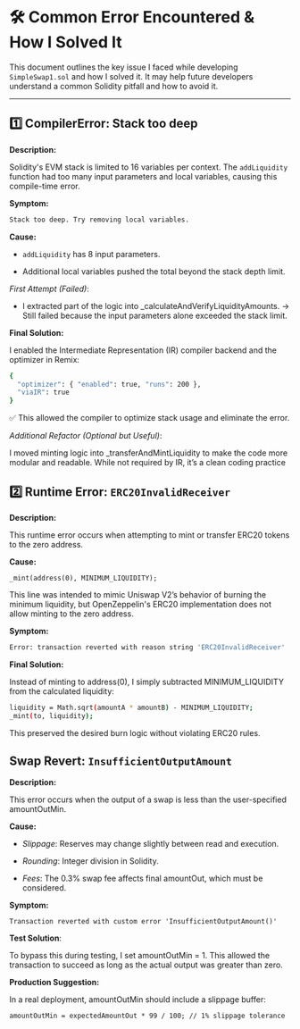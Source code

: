 # 🛠️ Common Error Encountered & How I Solved It

This document outlines the key issue I faced while developing `SimpleSwap1.sol` and how I solved it. It may help future developers understand a common Solidity pitfall and how to avoid it.

---

## 1️⃣ CompilerError: Stack too deep

**Description:**  

Solidity's EVM stack is limited to 16 variables per context. The `addLiquidity` function had too many input parameters and local variables, causing this compile-time error.

**Symptom:**  

```bash
Stack too deep. Try removing local variables.
```

**Cause:** 

- `addLiquidity` has 8 input parameters.

- Additional local variables pushed the total beyond the stack depth limit.

*First Attempt (Failed)*:

- I extracted part of the logic into _calculateAndVerifyLiquidityAmounts. → Still failed because the input parameters alone exceeded the stack limit.

**Final Solution:**

I enabled the Intermediate Representation (IR) compiler backend and the optimizer in Remix:

```bash
{
  "optimizer": { "enabled": true, "runs": 200 },
  "viaIR": true
}
```

✅ This allowed the compiler to optimize stack usage and eliminate the error.

*Additional Refactor (Optional but Useful)*:

I moved minting logic into _transferAndMintLiquidity to make the code more modular and readable. While not required by IR, it’s a clean coding practice

## 2️⃣ Runtime Error: `ERC20InvalidReceiver`

**Description:**  

This runtime error occurs when attempting to mint or transfer ERC20 tokens to the zero address.

**Cause:** 

`_mint(address(0), MINIMUM_LIQUIDITY);`

This line was intended to mimic Uniswap V2’s behavior of burning the minimum liquidity, but OpenZeppelin's ERC20 implementation does not allow minting to the zero address.

**Symptom:**  

```bash
Error: transaction reverted with reason string 'ERC20InvalidReceiver'
```

**Final Solution:**

Instead of minting to address(0), I simply subtracted MINIMUM_LIQUIDITY from the calculated liquidity:

```bash
liquidity = Math.sqrt(amountA * amountB) - MINIMUM_LIQUIDITY;
_mint(to, liquidity);
```

This preserved the desired burn logic without violating ERC20 rules.

## Swap Revert: `InsufficientOutputAmount`

**Description:**  

This error occurs when the output of a swap is less than the user-specified amountOutMin.

**Cause:** 

- *Slippage*: Reserves may change slightly between read and execution.

- *Rounding*: Integer division in Solidity.

- *Fees*: The 0.3% swap fee affects final amountOut, which must be considered.

**Symptom:**

`Transaction reverted with custom error 'InsufficientOutputAmount()'`

**Test Solution**:

To bypass this during testing, I set amountOutMin = 1. This allowed the transaction to succeed as long as the actual output was greater than zero.

**Production Suggestion:**

In a real deployment, amountOutMin should include a slippage buffer:

`amountOutMin = expectedAmountOut * 99 / 100; // 1% slippage tolerance`